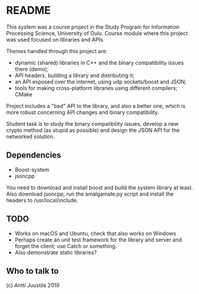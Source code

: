 # README #

This system was a course project in the Study Program for Information Processing Science, University of Oulu. Course module where this project was used focused on libraries and APIs.

Themes handled through this project are:

* dynamic (shared) libraries in C++ and the binary compatibility issues there (demo);
* API headers, building a library and distributing it;
* an API exposed over the internet, using udp sockets/boost and JSON;
* tools for making cross-platform libraries using different compilers; CMake

Project includes a "bad" API to the library, and also a better one, which is more robust concerning API changes and binary compatibility.

Student task is to study the binary compatibility issues, develop a new crypto method (as stupid as possible) and design the JSON API for the networked solution.

## Dependencies

* Boost-system
* jsoncpp

You need to download and install boost and build the system library at least. Also download jsoncpp, run the amalgamate.py script and install the headers to /usr/local/include.

## TODO

* Works on macOS and Ubuntu, check that also works on Windows
* Perhaps create an unit test framework for the library and server and forget the client; use Catch or something.
* Also demonstrate static libraries?

## Who to talk to

(c) Antti Juustila 2019